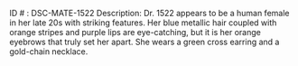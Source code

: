 ID # : DSC-MATE-1522
Description: Dr. 1522 appears to be a human female in her late 20s with striking features. Her blue metallic hair coupled with orange stripes and purple lips are eye-catching, but it is her orange eyebrows that truly set her apart. She wears a green cross earring and a gold-chain necklace.